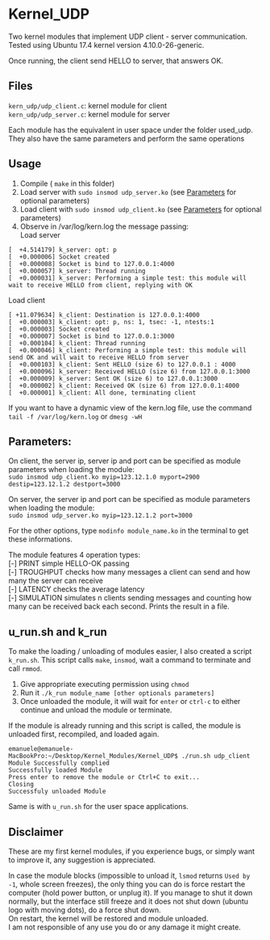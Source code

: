 # Kernel_UDP
Two kernel modules that implement UDP client - server communication. <br>
Tested using Ubuntu 17.4 kernel version 4.10.0-26-generic. <br>

Once running, the client send HELLO to server, that answers OK.

## Files
`kern_udp/udp_client.c`: kernel module for client <br>
`kern_udp/udp_server.c`: kernel module for server <br>

Each module has the equivalent in user space under the folder used_udp. They also have the same parameters and perform the same
operations

## Usage
1. Compile ( `make` in this folder)
2. Load server with `sudo insmod udp_server.ko` (see [Parameters](#parameters) for optional parameters)
3. Load client with `sudo insmod udp_client.ko` (see [Parameters](#parameters) for optional parameters)
4. Observe in /var/log/kern.log the message passing:<br>
Load server
```
[  +4.514179] k_server: opt: p
[  +0.000006] Socket created
[  +0.000008] Socket is bind to 127.0.0.1:4000
[  +0.000057] k_server: Thread running
[  +0.000031] k_server: Performing a simple test: this module will wait to receive HELLO from client, replying with OK
```
Load client
```
[ +11.079634] k_client: Destination is 127.0.0.1:4000
[  +0.000003] k_client: opt: p, ns: 1, tsec: -1, ntests:1
[  +0.000003] Socket created
[  +0.000007] Socket is bind to 127.0.0.1:3000
[  +0.000104] k_client: Thread running
[  +0.000046] k_client: Performing a simple test: this module will send OK and will wait to receive HELLO from server
[  +0.000103] k_client: Sent HELLO (size 6) to 127.0.0.1 : 4000
[  +0.000096] k_server: Received HELLO (size 6) from 127.0.0.1:3000
[  +0.000009] k_server: Sent OK (size 6) to 127.0.0.1:3000
[  +0.000002] k_client: Received OK (size 6) from 127.0.0.1:4000
[  +0.000001] k_client: All done, terminating client
```
If you want to have a dynamic view of the kern.log file, use the command `tail -f /var/log/kern.log` or `dmesg -wH`

## Parameters:
On client, the server ip, server ip and port can be specified as module parameters
when loading the module: <br> `sudo insmod udp_client.ko myip=123.12.1.0 myport=2900 destip=123.12.1.2 destport=3000`

On server, the server ip and port can be specified as module parameters
when loading the module: <br> `sudo insmod udp_server.ko myip=123.12.1.2 port=3000`

For the other options, type `modinfo module_name.ko` in the terminal to get these informations.

The module features 4 operation types:<br>
[-] PRINT simple HELLO-OK passing<br>
[-] TROUGHPUT checks how many messages a client can send and how
many the server can receive<br>
[-] LATENCY checks the average latency<br>
[-] SIMULATION simulates n clients sending messages and counting
how many can be received back each second. Prints the result in
a file.


## u_run.sh and k_run
To make the loading / unloading of modules easier, I also created a script `k_run.sh`. This script calls `make`, `insmod`,
wait a command to terminate and call `rmmod`.

1. Give appropriate executing permission using `chmod`
2. Run it `./k_run module_name [other optionals parameters]`
3. Once unloaded the module, it will wait for `enter` or `ctrl-c` to either continue and unload the module or terminate.

If the module is already running and this script is called, the module is unloaded first, recompiled, and loaded again.
```
emanuele@emanuele-MacBookPro:~/Desktop/Kernel_Modules/Kernel_UDP$ ./run.sh udp_client
Module Successfully complied
Successfully loaded Module
Press enter to remove the module or Ctrl+C to exit...
Closing
Successfuly unloaded Module
```

Same is with `u_run.sh` for the user space applications.

## Disclaimer
These are my first kernel modules, if you experience bugs, or simply want to improve it, any suggestion is appreciated. <br>

In case the module blocks (impossible to unload it, `lsmod` returns `Used by -1`, whole screen freezes),
the only thing you can do is force restart the computer (hold power button, or unplug it). If you manage to shut it down
normally, but the interface still freeze and it does not shut down (ubuntu logo with moving dots), do a force shut down.<br>
On restart, the kernel will be restored and module unloaded. <br>
I am not responsible of any use you do or any damage it might create.
